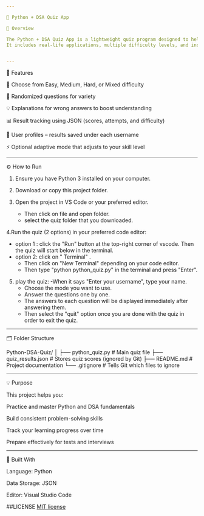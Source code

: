 ```yaml
---

🧠 Python + DSA Quiz App

📘 Overview

The Python + DSA Quiz App is a lightweight quiz program designed to help learners revise Python programming and Data Structures & Algorithms (DSA) through practical, concept-based exercises.
It includes real-life applications, multiple difficulty levels, and instant feedback to make learning efficient and interactive.


---
```


🚀 Features

🎯 Choose from Easy, Medium, Hard, or Mixed difficulty

🔀 Randomized questions for variety

💡 Explanations for wrong answers to boost understanding

📊 Result tracking using JSON (scores, attempts, and difficulty)

👤 User profiles – results saved under each username

⚡ Optional adaptive mode that adjusts to your skill level



---

⚙️ How to Run

1. Ensure you have Python 3 installed on your computer.


2. Download or copy this project folder.


3. Open the project in VS Code or your preferred editor.
     - Then click on file and open folder.
     -  select the quiz folder that you downloaded.

   
4.Run the quiz (2 options) in your preferred code editor:
  - option 1 : click the "Run" button at the top-right corner of vscode.
  Then the quiz will start below in the terminal.
  - option 2: click on  " Terminal" .
     -  Then click on "New Terminal" depending on your code editor.
     -  Then type "python python_quiz.py" in the terminal and press "Enter".


5. play the quiz:
   -When it says "Enter your username", type your name.
   - Choose the mode you want to use.
   - Answer the questions one by one.
   - The answers to each question will be displayed immediately after answering them.
   - Then  select the "quit" option once you are done with the quiz in order to exit the quiz.
     
    


---

🗂️ Folder Structure

Python-DSA-Quiz/
│
├── python_quiz.py          # Main quiz file
├── quiz_results.json    # Stores quiz scores (ignored by Git)
├── README.md            # Project documentation
└── .gitignore           # Tells Git which files to ignore


---

💡 Purpose

This project helps you:

Practice and master Python and DSA fundamentals

Build consistent problem-solving skills

Track your learning progress over time

Prepare effectively for tests and interviews



---

🧰 Built With

Language: Python

Data Storage: JSON

Editor: Visual Studio Code 


##LICENSE
[MIT license](LICENSE)



